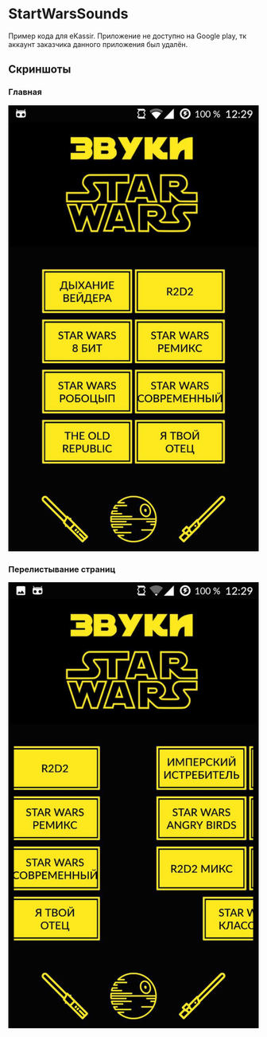 # StartWarsSounds

Пример кода для eKassir.
Приложение не доступно на Google play, тк аккаунт заказчика данного приложения был удалён.

## Скриншоты
### Главная
![](/imgs/1.jpg)
### Перелистывание страниц
![](/imgs/2.jpg)
